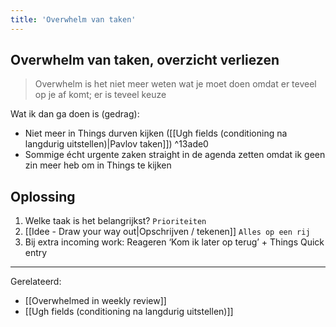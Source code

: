 ```yaml
---
title: 'Overwhelm van taken'
---
```



## Overwhelm van taken, overzicht verliezen
>Overwhelm is het niet meer weten wat je moet doen omdat er teveel op je af komt; er is teveel keuze

Wat ik dan ga doen is (gedrag):
- Niet meer in Things durven kijken ([[Ugh fields (conditioning na langdurig uitstellen)|Pavlov taken]]) ^13ade0
- Sommige écht urgente zaken straight in de agenda zetten omdat ik geen zin meer heb om in Things te kijken 

## Oplossing
1. Welke taak is het belangrijkst? `Prioriteiten`
2. [[Idee - Draw your way out|Opschrijven / tekenen]] `Alles op een rij`
3. Bij extra incoming work: Reageren ‘Kom ik later op terug’ + Things Quick entry


---

Gerelateerd:
- [[Overwhelmed in weekly review]]
- [[Ugh fields (conditioning na langdurig uitstellen)]]